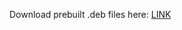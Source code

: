 Download prebuilt .deb files here: [LINK](https://drive.google.com/file/d/1d3nBphQxZtQAx0lxlF7BgN146JR2n4PX/view?usp=sharing)

